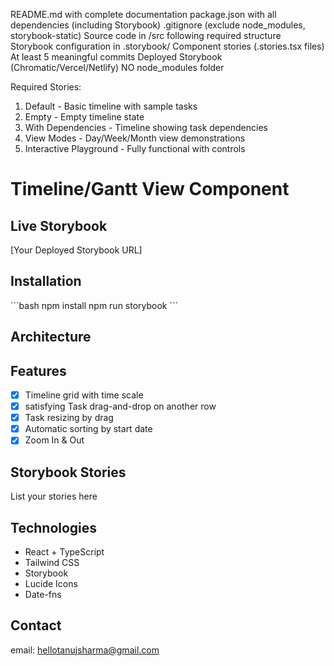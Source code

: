 README.md with complete documentation
 package.json with all dependencies (including Storybook)
 .gitignore (exclude node_modules, storybook-static)
 Source code in /src following required structure
 Storybook configuration in .storybook/
 Component stories (.stories.tsx files)
 At least 5 meaningful commits
 Deployed Storybook (Chromatic/Vercel/Netlify)
 NO node_modules folder

 Required Stories:
1. Default - Basic timeline with sample tasks
2. Empty - Empty timeline state
3. With Dependencies - Timeline showing task dependencies
4. View Modes - Day/Week/Month view demonstrations
5. Interactive Playground - Fully functional with controls


# Timeline/Gantt View Component
##  Live Storybook
[Your Deployed Storybook URL]
##  Installation
\`\`\`bash
npm install
npm run storybook
\`\`\`
##  Architecture

##  Features
- [x] Timeline grid with time scale
- [x] satisfying Task drag-and-drop on another row
- [x] Task resizing by drag
- [x] Automatic sorting by start date
- [x] Zoom In & Out
##  Storybook Stories
List your stories here
##  Technologies
- React + TypeScript
- Tailwind CSS
- Storybook
- Lucide Icons
- Date-fns
##  Contact
email: hellotanujsharma@gmail.com